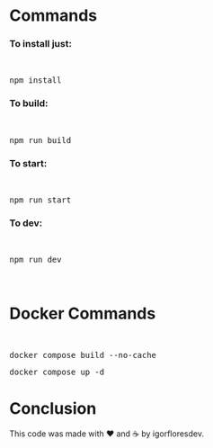 # Commands

### To install just:
<br>
<pre>npm install</pre>

### To build:
<br>
<pre>npm run build</pre>

### To start:
<br>
<pre>npm run start</pre>

### To dev:
<br>
<pre>npm run dev</pre>

<br>

# Docker Commands

<br>
<pre>docker compose build --no-cache</pre>
<pre>docker compose up -d</pre>

# Conclusion

This code was made with ❤️ and ☕ by igorfloresdev.

